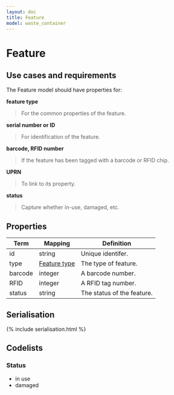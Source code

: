 ```yaml
---
layout: doc
title: Feature
model: waste_container
---
```


# Feature

## Use cases and requirements

The Feature model should have properties for:

**feature type**

> For the common properties of the feature.

**serial number or ID**

> For identification of the feature.

**barcode, RFID number**

> If the feature has been tagged with a barcode or RFID chip.

**UPRN**

> To link to its property.

**status**

> Capture whether in-use, damaged, etc.


## Properties

Term     | Mapping | Definition
---------|---------|-----------
id | string | Unique identifer.
type | [Feature type](feature-type.html) | The type of feature.
barcode | integer | A barcode number.
RFID | integer | A RFID tag number.
status | string | The status of the feature.


## Serialisation

{% include serialisation.html %}


## Codelists

### Status

* in use
* damaged


